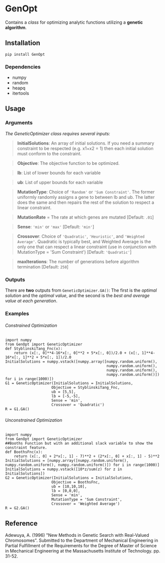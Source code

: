 # GenOpt
Contains a *class* for optimizing analytic functions utilizing a **genetic algorithm**.

## Installation
  ```
  pip install GenOpt
  ```
  
### Dependencies
* numpy
* random
* heapq
* itertools

## Usage

### Arguments
*The GeneticOptimizer class requires several inputs:*

> **InitialSolutions**: An array of initial solutions. If you need a summary constraint to be respected (e.g. x1+x2 = 1) then each initial solution must conform to the constraint.

> **Objective**: The objective function to be optimized. 

> **lb**: List of lower bounds for each variable

> **ub**: List of upper bounds for each variable

> **MutationType**: Choice of `'Random'` or `'Sum Constraint'`. The former uniformly randomly assigns a gene to between lb and ub. The latter does the same and then repairs the rest of the solution to respect a linear constraint. 

> **MutationRate** = The rate at which genes are mutated [Default: `.01`]

> **Sense**: `'min'` or `'max'` [Default: `'min'`]

> **Crossover**: Choice of `'Quadratic'`, `'Heuristic'`, and `'Weighted Average'`. Quadratic is typically best, and Weighted Average is the only one that can respect a linear constraint (use in conjunction with MutationType = 'Sum Constraint') [Default: `'Quadratic'`]

> **maxIterations**: The number of generations before algorithm termination [Default: `250`]

### Outputs
There are **two** outputs from `GeneticOptimizer.GA()`: The first is the *optimal solution* and the *optimal value*, and the second is the *best and average value at each generation*.

### Examples

  ###### Constrained Optimization
  ```
  import numpy
  from GenOpt import GeneticOptimizer
  def StyblinskiTang_Fnc(x):
      return (x[:, 0]**4-16*x[:, 0]**2 + 5*x[:, 0])/2.0 + (x[:, 1]**4-16*x[:, 1]**2 + 5*x[:, 1])/2.0
  InitialSolutions = numpy.vstack([numpy.array([numpy.random.uniform(), 
                                                numpy.random.uniform(), 
                                                numpy.random.uniform(), 
                                                numpy.random.uniform()]) for i in range(1000)])
  G1 = GeneticOptimizer(InitialSolutions = InitialSolutions, 
                       Objective = StyblinskiTang_Fnc, 
                       ub = [5,5], 
                       lb = [-5,-5], 
                       Sense = 'min', 
                       Crossover = 'Quadratic')
  R = G1.GA()
  ```
  
  ###### Unconstrained Optimization
  ```
  import numpy
  from GenOpt import GeneticOptimizer
  ##Booths Function but with an additional slack variable to show the constraint feature.
  def BoothsFnc(x):
      return (x[:, 0] + 2*x[:, 1] - 7)**2 + (2*x[:, 0] + x[:, 1] - 5)**2
  InitialSolutions = [numpy.array([numpy.random.uniform(), numpy.random.uniform(), numpy.random.uniform()]) for i in range(1000)]
  InitialSolutions = numpy.vstack([10*z/sum(z) for z in InitialSolutions])
  G2 = GeneticOptimizer(InitialSolutions = InitialSolutions, 
                       Objective = BoothsFnc, 
                       ub = [10,10,10], 
                       lb = [0,0,0], 
                       Sense = 'min', 
                       MutationType = 'Sum Constraint',
                       Crossover = 'Weighted Average')
  R = G2.GA()
  ```

## Reference

Adewuya, A. (1996) "New Methods in Genetic Search with Real-Valued Chromosomes". Submitted to the Department of Mechanical Engineering in Partial Fulfillment of the Requirements for the Degree of Master of Science in Mechanical Engineering at the Massachusetts Institute of Technology. pp. 31-52.
